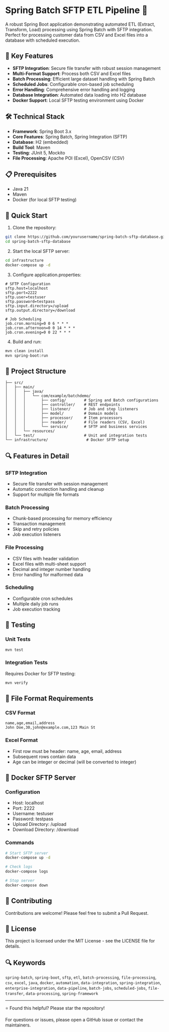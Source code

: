 # Spring Batch SFTP ETL Pipeline 🚀

A robust Spring Boot application demonstrating automated ETL (Extract, Transform, Load) processing using Spring Batch with SFTP integration. Perfect for processing customer data from CSV and Excel files into a database with scheduled execution.

## 🌟 Key Features

- **SFTP Integration**: Secure file transfer with robust session management
- **Multi-Format Support**: Process both CSV and Excel files
- **Batch Processing**: Efficient large dataset handling with Spring Batch
- **Scheduled Jobs**: Configurable cron-based job scheduling
- **Error Handling**: Comprehensive error handling and logging
- **Database Integration**: Automated data loading into H2 database
- **Docker Support**: Local SFTP testing environment using Docker

## 🛠️ Technical Stack

- **Framework**: Spring Boot 3.x
- **Core Features**: Spring Batch, Spring Integration (SFTP)
- **Database**: H2 (embedded)
- **Build Tool**: Maven
- **Testing**: JUnit 5, Mockito
- **File Processing**: Apache POI (Excel), OpenCSV (CSV)

## 📋 Prerequisites

- Java 21
- Maven
- Docker (for local SFTP testing)

## 🚀 Quick Start

1. Clone the repository:
```bash
git clone https://github.com/yourusername/spring-batch-sftp-database.git
cd spring-batch-sftp-database
```

2. Start the local SFTP server:
```bash
cd infrastructure
docker-compose up -d
```

3. Configure application.properties:
```properties
# SFTP Configuration
sftp.host=localhost
sftp.port=2222
sftp.user=testuser
sftp.password=testpass
sftp.input.directory=/upload
sftp.output.directory=/download

# Job Scheduling
job.cron.morning=0 0 6 * * *
job.cron.afternoon=0 0 14 * * *
job.cron.evening=0 0 22 * * *
```

4. Build and run:
```bash
mvn clean install
mvn spring-boot:run
```

## 📁 Project Structure

```
├── src/
│   ├── main/
│   │   ├── java/
│   │   │   └── com/example/batchdemo/
│   │   │       ├── config/        # Spring and Batch configurations
│   │   │       ├── controller/    # REST endpoints
│   │   │       ├── listener/      # Job and step listeners
│   │   │       ├── model/         # Domain models
│   │   │       ├── processor/     # Item processors
│   │   │       ├── reader/        # File readers (CSV, Excel)
│   │   │       └── service/       # SFTP and business services
│   │   └── resources/
│   └── test/                      # Unit and integration tests
└── infrastructure/                 # Docker SFTP setup
```

## 🔍 Features in Detail

### SFTP Integration
- Secure file transfer with session management
- Automatic connection handling and cleanup
- Support for multiple file formats

### Batch Processing
- Chunk-based processing for memory efficiency
- Transaction management
- Skip and retry policies
- Job execution listeners

### File Processing
- CSV files with header validation
- Excel files with multi-sheet support
- Decimal and integer number handling
- Error handling for malformed data

### Scheduling
- Configurable cron schedules
- Multiple daily job runs
- Job execution tracking

## 🧪 Testing

### Unit Tests
```bash
mvn test
```

### Integration Tests
Requires Docker for SFTP testing:
```bash
mvn verify
```

## 📝 File Format Requirements

### CSV Format
```csv
name,age,email,address
John Doe,30,john@example.com,123 Main St
```

### Excel Format
- First row must be header: name, age, email, address
- Subsequent rows contain data
- Age can be integer or decimal (will be converted to integer)

## 🐳 Docker SFTP Server

### Configuration
- Host: localhost
- Port: 2222
- Username: testuser
- Password: testpass
- Upload Directory: /upload
- Download Directory: /download

### Commands
```bash
# Start SFTP server
docker-compose up -d

# Check logs
docker-compose logs

# Stop server
docker-compose down
```

## 🤝 Contributing

Contributions are welcome! Please feel free to submit a Pull Request.

## 📄 License

This project is licensed under the MIT License - see the LICENSE file for details.

## 🔍 Keywords

`spring-batch`, `spring-boot`, `sftp`, `etl`, `batch-processing`, `file-processing`, `csv`, `excel`, `java`, `docker`, `automation`, `data-integration`, `spring-integration`, `enterprise-integration`, `data-pipeline`, `batch-jobs`, `scheduled-jobs`, `file-transfer`, `data-processing`, `spring-framework`

---

⭐ Found this helpful? Please star the repository!

For questions or issues, please open a GitHub issue or contact the maintainers.
